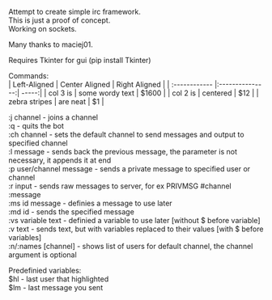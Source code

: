 Attempt to create simple irc framework.    
This is just a proof of concept.    
Working on sockets.    

Many thanks to maciej01.    

Requires Tkinter for gui (pip install Tkinter)

Commands:    
| Left-Aligned  | Center Aligned  | Right Aligned |
| :------------ |:---------------:| -----:|
| col 3 is      | some wordy text | $1600 |
| col 2 is      | centered        |   $12 |
| zebra stripes | are neat        |    $1 |

:j channel - joins a channel    
:q - quits the bot    
:ch channel - sets the default channel to send messages and output to specified channel    
:l message - sends back the previous message, the parameter is not necessary, it appends it at end    
:p user/channel message - sends a private message to specified user or channel    
:r input - sends raw messages to server, for ex PRIVMSG #channel :message    
:ms id message - definies a message to use later    
:md id - sends the specified message    
:vs variable text - definied a variable to use later [without $ before variable]    
:v text - sends text, but with variables replaced to their values [with $ before variables]    
:n/:names [channel] - shows list of users for default channel, the channel argument is optional    

Predefinied variables:    
$hl - last user that highlighted    
$lm - last message you sent    
